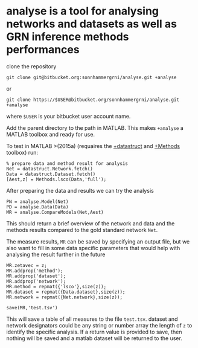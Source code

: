 # analyse is a tool for analysing networks and datasets as well as GRN inference methods performances

clone the repository
```
git clone git@bitbucket.org:sonnhammergrni/analyse.git +analyse
```
or
```
git clone https://$USER@bitbucket.org/sonnhammergrni/analyse.git +analyse
```

where `$USER` is your bitbucket user account name.

Add the parent directory to the path in MATLAB. This makes `+analyse` a MATLAB toolbox and ready for use.

To test in MATLAB >(2015a) (requaires the [+datastruct](https://bitbucket.org/sonnhammergrni/datastruct) and [+Methods](https://bitbucket.org/sonnhammergrni/methods) toolbox) run:

    % prepare data and method result for analysis
    Net = datastruct.Network.fetch()
    Data = datastruct.Dataset.fetch()
    [Aest,z] = Methods.lsco(Data,'full');

After preparing the data and results we can try the analysis

    PN = analyse.Model(Net)
    PD = analyse.Data(Data)
    MR = analyse.CompareModels(Net,Aest)

This should return a brief overview of the network and data and the methods results compared to the gold standard network `Net`.

The measure results, `MR` can be saved by specifying an output file, but we also want to fill in some data specific parameters that would help with analysing the result further in the future

    MR.zetavec = z;
    MR.addprop('method');
    MR.addprop('dataset');
    MR.addprop('network');
    MR.method = repmat({'lsco'},size(z));
    MR.dataset = repmat({Data.dataset},size(z));
    MR.network = repmat({Net.network},size(z));

    save(MR,'test.tsv')

This will save a table of all measures to the file `test.tsv`. dataset and network designators could be any string or number array the length of `z` to identify the specific analysis. If a return value is provided to save, then nothing will be saved and a matlab dataset will be returned to the user.

